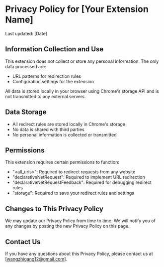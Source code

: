 # Privacy Policy for [Your Extension Name]

Last updated: [Date]

## Information Collection and Use
This extension does not collect or store any personal information. The only data processed are:
- URL patterns for redirection rules
- Configuration settings for the extension

All data is stored locally in your browser using Chrome's storage API and is not transmitted to any external servers.

## Data Storage
- All redirect rules are stored locally in Chrome's storage
- No data is shared with third parties
- No personal information is collected or transmitted

## Permissions
This extension requires certain permissions to function:
- "<all_urls>": Required to redirect requests from any website
- "declarativeNetRequest": Required to implement URL redirection
- "declarativeNetRequestFeedback": Required for debugging redirect rules
- "storage": Required to save your redirect rules and settings

## Changes to This Privacy Policy
We may update our Privacy Policy from time to time. We will notify you of any changes by posting the new Privacy Policy on this page.

## Contact Us
If you have any questions about this Privacy Policy, please contact us at [wangzhigang12@gmail.com].